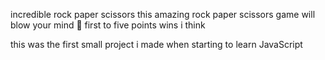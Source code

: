incredible rock paper scissors this amazing rock paper scissors game will blow your mind 🤯
first to five points wins i think  

this was the first small project i made when starting to learn JavaScript 

